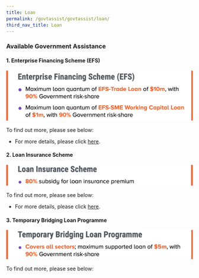 ```yaml
---
title: Loan
permalink: /govtassist/govtassist/loan/
third_nav_title: Loan
---
```


### **Available Government Assistance**

#### **1. Enterprise Financing Scheme (EFS)**

![Enterprise Financing Scheme](/images/efs_updated.png "Enterprise Financing Scheme")

To find out more, please see below:
- For more details, please click <a target="_blank" href="https://go.gov.sg/efs">here</a>.


#### **2. Loan Insurance Scheme**

![Loan Insurance Scheme](/images/lis_updated.png "Loan Insurance Scheme")

To find out more, please see below:
- For more details, please click <a target="_blank" href="https://go.gov.sg/lis">here</a>.


#### **3. Temporary Bridging Loan Programme**

![Temporary Bridging Loan Programme](/images/tblp_updated.png "Temporary Bridging Loan Programme")

To find out more, please see below: